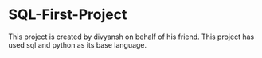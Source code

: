 # SQL-First-Project
This project is created by divyansh on behalf of his friend. This project has used sql and python as its base language.
